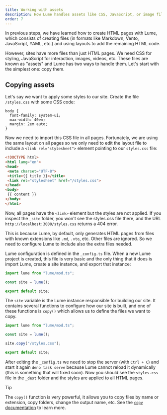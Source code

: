 ```yaml
---
title: Working with assets
description: How Lume handles assets like CSS, JavaScript, or image files.
order: 7
---
```


In previous steps, we have learned how to create HTML pages with Lume, which
consists of creating files (in formats like Markdown, Vento, JavaScript, YAML,
etc.) and using layouts to add the remaining HTML code.

However, sites have more files than just HTML pages. We need CSS for styling,
JavaScript for interaction, images, videos, etc. These files are known as
"assets" and Lume has two ways to handle them. Let's start with the simplest
one: copy them.

## Copying assets

Let's say we want to apply some styles to our site. Create the file
`/styles.css` with some CSS code:

<lume-code>

```css{title="styles.css"}
body {
  font-family: system-ui;
  max-width: 40em;
  margin: 2em auto;
}
```

</lume-code>

Now we need to import this CSS file in all pages. Fortunately, we are using the
same layout on all pages so we only need to edit the layout file to include a
`<link rel="stylesheet">` element pointing to our `styles.css` file:

<lume-code>

```html {title="_includes/layout.vto"}
<!DOCTYPE html>
<html lang="en">
<head>
 <meta charset="UTF-8">
 <title>{{ title }}</title>
 <link rel="stylesheet" href="/styles.css">
</head>
<body>
 {{ content }}
</body>
</html>
```

</lume-code>

Now, all pages have the `<link>` element but the styles are not applied. If you
inspect the `_site` folder, you won't see the styles.css file there, and the URL
`http://localhost:3000/styles.css` returns a 404 error.

This is because Lume, by default, only generates HTML pages from files with
known extensions like `.md`, `.vto`, etc. Other files are ignored. So we need to
configure Lume to include also the extra files needed.

Lume configuration is defined in the `_config.ts` file. When a new Lume project
is created, this file is very basic and the only thing that it does is import
Lume, create a site instance, and export that instance:

<lume-code>

```js {title="_config.ts"}
import lume from "lume/mod.ts";

const site = lume();

export default site;
```

</lume-code>

The `site` variable is the Lume instance responsible for building our site. It
contains several functions to configure how our site is built, and one of these
functions is `copy()` which allows us to define the files we want to copy.

<lume-code>

```js {title="_config.ts"}
import lume from "lume/mod.ts";

const site = lume();

site.copy("/styles.css");

export default site;
```

</lume-code>

After editing the `_config.ts` we need to stop the server (with `Ctrl + C`) and
start it again `deno task serve` because Lume cannot reload it dynamically (this
is something that will fixed soon). Now you should see the `styles.css` file in
the `_dest` folder and the styles are applied to all HTML pages.

> [!tip]
>
> The `copy()` function is very powerful, it allows you to copy files by name or
> extension, copy folders, change the output name, etc. See the
> [`copy` documentation](../configuration/copy-static-files.md) to learn more.
